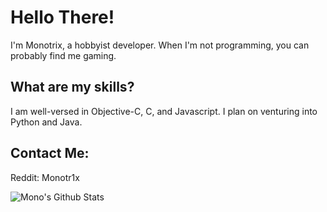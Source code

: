 # Hello There!  
I'm Monotrix, a hobbyist developer. When I'm not programming, you can probably find me gaming.    

## What are my skills?  
I am well-versed in Objective-C, C, and Javascript. I plan on venturing into Python and Java.

## Contact Me:
Reddit: Monotr1x

![Mono's Github Stats](https://github-readme-stats.vercel.app/api?username=Monotrix)
